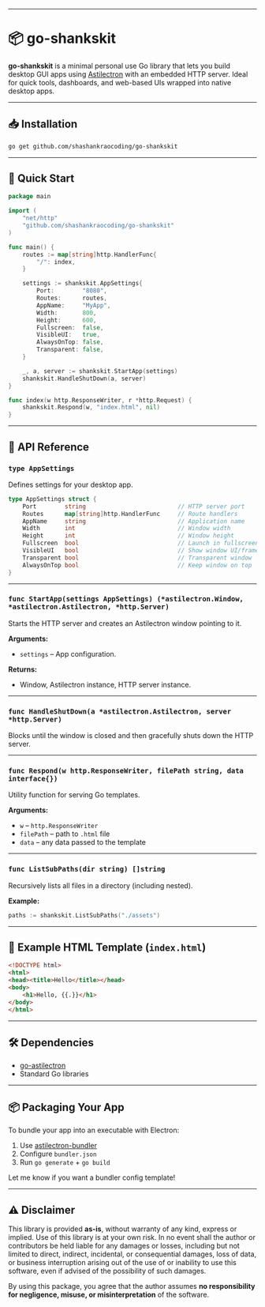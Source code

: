 
---

# 📦 go-shankskit

**go-shankskit** is a minimal personal use Go library that lets you build desktop GUI apps using [Astilectron](https://github.com/asticode/go-astilectron) with an embedded HTTP server. Ideal for quick tools, dashboards, and web-based UIs wrapped into native desktop apps.

---

## 📥 Installation

```bash
go get github.com/shashankraocoding/go-shankskit
```

---

## 🚀 Quick Start

```go
package main

import (
    "net/http"
    "github.com/shashankraocoding/go-shankskit"
)

func main() {
    routes := map[string]http.HandlerFunc{
        "/": index,
    }

    settings := shankskit.AppSettings{
        Port:        "8080",
        Routes:      routes,
        AppName:     "MyApp",
        Width:       800,
        Height:      600,
        Fullscreen:  false,
        VisibleUI:   true,
        AlwaysOnTop: false,
        Transparent: false,
    }

    _, a, server := shankskit.StartApp(settings)
    shankskit.HandleShutDown(a, server)
}

func index(w http.ResponseWriter, r *http.Request) {
    shankskit.Respond(w, "index.html", nil)
}
```

---

## 🧱 API Reference

### `type AppSettings`

Defines settings for your desktop app.

```go
type AppSettings struct {
    Port        string                          // HTTP server port
    Routes      map[string]http.HandlerFunc     // Route handlers
    AppName     string                          // Application name
    Width       int                             // Window width
    Height      int                             // Window height
    Fullscreen  bool                            // Launch in fullscreen
    VisibleUI   bool                            // Show window UI/frame
    Transparent bool                            // Transparent window
    AlwaysOnTop bool                            // Keep window on top
}
```

---

### `func StartApp(settings AppSettings) (*astilectron.Window, *astilectron.Astilectron, *http.Server)`

Starts the HTTP server and creates an Astilectron window pointing to it.

**Arguments:**

* `settings` – App configuration.

**Returns:**

* Window, Astilectron instance, HTTP server instance.

---

### `func HandleShutDown(a *astilectron.Astilectron, server *http.Server)`

Blocks until the window is closed and then gracefully shuts down the HTTP server.

---

### `func Respond(w http.ResponseWriter, filePath string, data interface{})`

Utility function for serving Go templates.

**Arguments:**

* `w` – `http.ResponseWriter`
* `filePath` – path to `.html` file
* `data` – any data passed to the template

---

### `func ListSubPaths(dir string) []string`

Recursively lists all files in a directory (including nested).

**Example:**

```go
paths := shankskit.ListSubPaths("./assets")
```

---

## 📂 Example HTML Template (`index.html`)

```html
<!DOCTYPE html>
<html>
<head><title>Hello</title></head>
<body>
    <h1>Hello, {{.}}</h1>
</body>
</html>
```

---

## 🛠 Dependencies

* [go-astilectron](https://github.com/asticode/go-astilectron)
* Standard Go libraries

---

## 📦 Packaging Your App

To bundle your app into an executable with Electron:

1. Use [astilectron-bundler](https://github.com/asticode/go-astilectron-bundler)
2. Configure `bundler.json`
3. Run `go generate` + `go build`

Let me know if you want a bundler config template!

---

## ⚠️ Disclaimer

This library is provided **as-is**, without warranty of any kind, express or implied. Use of this library is at your own risk. In no event shall the author or contributors be held liable for any damages or losses, including but not limited to direct, indirect, incidental, or consequential damages, loss of data, or business interruption arising out of the use of or inability to use this software, even if advised of the possibility of such damages.

By using this package, you agree that the author assumes **no responsibility for negligence, misuse, or misinterpretation** of the software.

